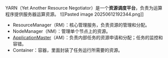 YARN（Yet Another Resource Negotiator）是一个**资源调度平台**，负责为运算程序提供服务器运算资源。
![[Pasted image 20250612192344.png]]
- ResourceManager（RM）：核心管理服务，负责资源的管理和分配。
- NodeManager（NM）：管理单个节点上的资源。
- [ApplicationMaster](https://zhida.zhihu.com/search?content_id=237287581&content_type=Article&match_order=1&q=ApplicationMaster&zhida_source=entity)（AM）：负责内部任务的资源申请和分配；任务的监控和容错。
- Container：容器，里面封装了任务运行所需要的资源。